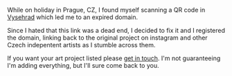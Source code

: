 While on holiday in Prague, CZ, I found myself scanning a QR code in [Vysehrad](https://www.praha-vysehrad.cz/cs) which led me to an expired domain.

Since I hated that this link was a dead end, I decided to fix it and I registered the domain, linking back to the original project on instagram and other Czech indepentent artists as I stumble across them.

If you want your art project listed please [get in touch](https://github.com/cedmax/vyseart/issues). I'm not guaranteeing I'm adding everything, but I'll sure come back to you.
